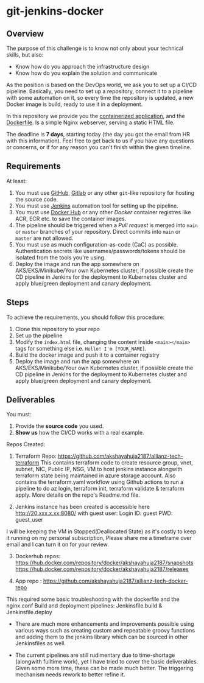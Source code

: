 # git-jenkins-docker


## Overview
The purpose of this challenge is to know not only about your technical skills, but also:

- Know how do you approach the infrastructure design
- Know how do you explain the solution and communicate

As the position is based on the DevOps world, we ask you to set up a CI/CD pipeline. Basically, you need to set up a repository, connect it to a pipeline with some automation on it, so every time the repository is updated, a new Docker image is build, ready to use it in a deployment.

In this repository we provide you the [containerized application](./app), and the [Dockerfile](./Dockerfile). Is a simple Nginx webserver, serving a static HTML file.

The deadline is **7 days**, starting today (the day you got the email from HR with this information). Feel free to get back to us if you have any questions or concerns, or if for any reason you can't finish within the given timeline.


## Requirements
At least:
1. You must use [GitHub](https://github.com), [Gitlab](https://about.gitlab.com) or any other `git`-like repository for hosting the source code.
2. You must use [Jenkins](https://www.jenkins.io) automation tool for setting up the pipeline.
3. You must use [Docker Hub](https://hub.docker.com) or any other *Docker* container registres like ACR, ECR etc. to save the container images.
4. The pipeline should be triggered when a *Pull request* is merged into `main` or `master` branches of your repository. Direct commits into `main` or `master` are not allowed.
5. You must use as much configuration-as-code (CaC) as possible. Authentication secrets like usernames/passwords/tokens should be isolated from the tools you're using.
6. Deploy the image and run the app somewhere on AKS/EKS/Minikube/Your own Kubernetes cluster, if possible create the CD pipeline in Jenkins for the deployment to Kubernetes cluster and apply blue/green deployment and canary deployment.

## Steps
To achieve the requirements, you should follow this procedure:
1. Clone this repository to your repo
2. Set up the pipeline
3. Modify the `index.html` file, changing the content inside `<main></main>` tags for something else i.e. `Hello! I'm [YOUR_NAME]`.
4. Build the docker image and push it to a container registry
5. Deploy the image and run the app somewhere on AKS/EKS/Minikube/Your own Kubernetes cluster, if possible create the CD pipeline in Jenkins for the deployment to Kubernetes cluster and apply blue/green deployment and canary deployment.


## Deliverables
You must:
1. Provide the **source code** you used.
2. **Show us** how the CI/CD works with a real example.


Repos Created:

1. Terraform Repo: https://github.com/akshayahuja2187/allianz-tech-terraform
This contains terraform code to create resource group, vnet, subnet, NIC, Public IP, NSG, VM to host jenkins instance alongwith terraform state being maintained in azure storage account.
Also contains the terraform.yaml workflow using Github actions to run a pipeline to do az login, terraform init, terraform validate & terraform apply. More details on the repo's Readme.md file.

2. Jenkins instance has been created is accessible here http://20.xxx.x.xx:8080/ 
with guest user: Login ID: guest PWD: guest_user

I will be keeping the VM in Stopped(Deallocated State) as it's costly to keep it running on my personal subscription, Please share me a timeframe over email and I can turn it on for your review.

3. Dockerhub repos: https://hub.docker.com/repository/docker/akshayahuja2187/snapshots
https://hub.docker.com/repository/docker/akshayahuja2187/releases

4. App repo : https://github.com/akshayahuja2187/allianz-tech-docker-repo

This required some basic troubleshooting with the dockerfile and the nginx.conf
Build and deployment pipelines: Jenkinsfile.build & Jenkinsfile.deploy

- There are much more enhancements and improvements possible using various ways such as creating custom and repeatable groovy functions and adding them to the jenkins library which can be sourced in other Jenkinsfiles as well.

- The current pipelines are still rudimentary due to time-shortage (alongwith fulltime work), yet I have tried to cover the basic deliverables. Given some more time, these can be made much better. The triggering mechanism needs rework to better refine it.


